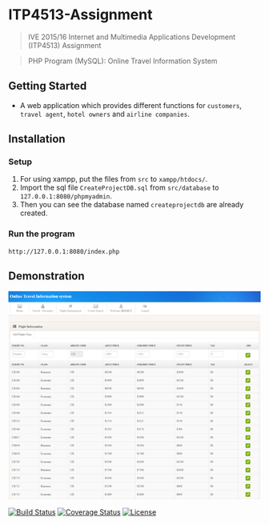 # ITP4513-Assignment
> IVE 2015/16 Internet and Multimedia Applications Development (ITP4513) Assignment

> PHP Program (MySQL): Online Travel Information System

## Getting Started
- A web application which provides different functions for `customers`, `travel agent`, `hotel owners` and `airline companies`.

## Installation

### Setup
1. For using xampp, put the files from `src` to `xampp/htdocs/`.
2. Import the sql file `CreateProjectDB.sql` from `src/database` to `127.0.0.1:8080/phpmyadmin`.
3. Then you can see the database named `createprojectdb` are already created.

### Run the program
```
http://127.0.0.1:8080/index.php
```

## Demonstration
![image](https://github.com/alvinau0427/ITP4513-Assignment/blob/master/doc/demo.png)

[![Build Status](http://img.shields.io/travis/badges/badgerbadgerbadger.svg?style=flat-square)](https://travis-ci.org/badges/badgerbadgerbadger)
[![Coverage Status](http://img.shields.io/coveralls/badges/badgerbadgerbadger.svg?style=flat-square)](https://coveralls.io/r/badges/badgerbadgerbadger)
[![License](http://img.shields.io/:license-mit-blue.svg?style=flat-square)](http://badges.mit-license.org)

